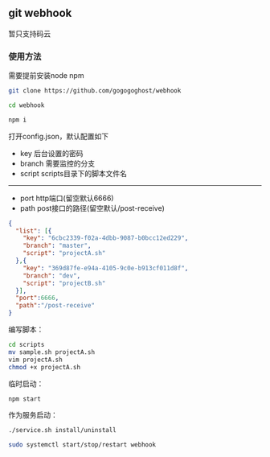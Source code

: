 ## git webhook

暂只支持码云

### 使用方法

需要提前安装node npm

```bash
git clone https://github.com/gogogoghost/webhook

cd webhook

npm i
```

打开config.json，默认配置如下

- key 后台设置的密码
- branch 需要监控的分支
- script scripts目录下的脚本文件名
---
- port http端口(留空默认6666)
- path post接口的路径(留空默认/post-receive)

```json
{
  "list": [{
    "key": "6cbc2339-f02a-4dbb-9087-b0bcc12ed229",
    "branch": "master",
    "script": "projectA.sh"
  },{
    "key": "369d87fe-e94a-4105-9c0e-b913cf011d8f",
    "branch": "dev",
    "script": "projectB.sh"
  }],
  "port":6666,
  "path":"/post-receive"
}

```

编写脚本：
```bash
cd scripts
mv sample.sh projectA.sh
vim projectA.sh
chmod +x projectA.sh
```

临时启动：

```bash
npm start
```

作为服务启动：
```bash
./service.sh install/uninstall

sudo systemctl start/stop/restart webhook
```
